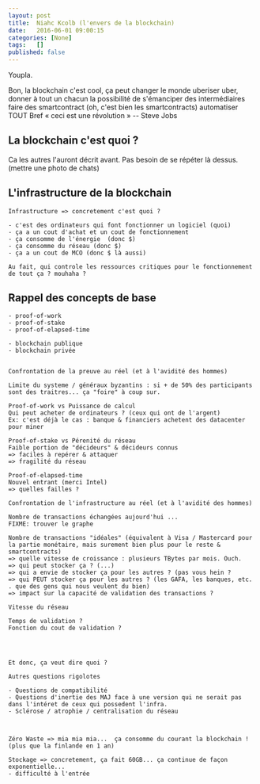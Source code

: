 ```yaml
---
layout: post
title:  Niahc Kcolb (l'envers de la blockchain)
date:   2016-06-01 09:00:15
categories: [None]
tags:   []
published: false
---
```



Youpla.

Bon, la blockchain c'est cool,
ça peut changer le monde
uberiser uber, 
donner à tout un chacun
la possibilité de s'émanciper des intermédiaires
faire des smartcontract (oh, c'est bien les smartcontracts)
automatiser TOUT
Bref « ceci est une révolution » -- Steve Jobs 

<!-- more -->

## La blockchain c'est quoi ?

Ca les autres l'auront décrit avant.
Pas besoin de se répéter là dessus.
(mettre une photo de chats)

## L'infrastructure de la blockchain
    
    Infrastructure => concretement c'est quoi ?

    - c'est des ordinateurs qui font fonctionner un logiciel (quoi)
    - ça a un cout d'achat et un cout de fonctionnement
    - ça consomme de l'énergie  (donc $)
    - ça consomme du réseau (donc $)
    - ça a un cout de MCO (donc $ là aussi)

    Au fait, qui controle les ressources critiques pour le fonctionnement de tout ça ? mouhaha ?

##  Rappel des concepts de base

    - proof-of-work
    - proof-of-stake
    - proof-of-elapsed-time

    - blockchain publique
    - blockchain privée 


    Confrontation de la preuve au réel (et à l'avidité des hommes)

    Limite du systeme / généraux byzantins : si + de 50% des participants sont des traitres... ça "foire" à coup sur.

    Proof-of-work vs Puissance de calcul
    Qui peut acheter de ordinateurs ? (ceux qui ont de l'argent)
    Ex: c'est déjà le cas : banque & financiers achetent des datacenter pour miner

    Proof-of-stake vs Pérenité du réseau
    Faible portion de "décideurs" & décideurs connus 
    => faciles à repérer & attaquer
    => fragilité du réseau

    Proof-of-elapsed-time
    Nouvel entrant (merci Intel)
    => quelles failles ?

    Confrontation de l'infrastructure au réel (et à l'avidité des hommes)

    Nombre de transactions échangées aujourd'hui ...
    FIXME: trouver le graphe

    Nombre de transactions "idéales" (équivalent à Visa / Mastercard pour la partie monétaire, mais surement bien plus pour le reste & smartcontracts)
    => quelle vitesse de croissance : plusieurs TBytes par mois. Ouch.
    => qui peut stocker ça ? (...)
    => qui a envie de stocker ça pour les autres ? (pas vous hein ?
    => qui PEUT stocker ça pour les autres ? (les GAFA, les banques, etc. . que des gens qui nous veulent du bien)
    => impact sur la capacité de validation des transactions ?

    Vitesse du réseau

    Temps de validation ?
    Fonction du cout de validation ?




    Et donc, ça veut dire quoi ?

    Autres questions rigolotes

    - Questions de compatibilité
    - Questions d'inertie des MAJ face à une version qui ne serait pas dans l'intéret de ceux qui possedent l'infra.
    - Sclérose / atrophie / centralisation du réseau



    Zéro Waste => mia mia mia...  ça consomme du courant la blockchain ! (plus que la finlande en 1 an)

    Stockage => concretement, ça fait 60GB... ça continue de façon exponentielle...
    - difficulté à l'entrée






